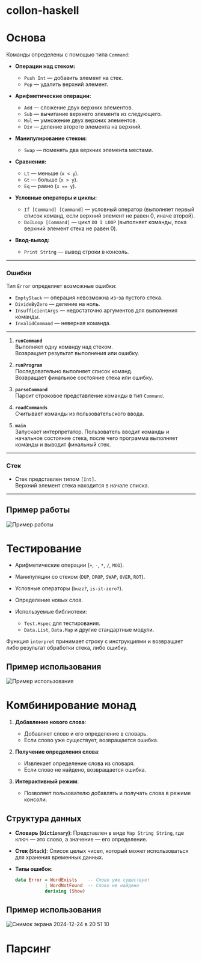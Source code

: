 # collon-haskell

# Основа

Команды определены с помощью типа `Command`:

- **Операции над стеком:**
  - `Push Int` — добавить элемент на стек.
  - `Pop` — удалить верхний элемент.

- **Арифметические операции:**
  - `Add` — сложение двух верхних элементов.
  - `Sub` — вычитание верхнего элемента из следующего.
  - `Mul` — умножение двух верхних элементов.
  - `Div` — деление второго элемента на верхний.

- **Манипулирование стеком:**
  - `Swap` — поменять два верхних элемента местами.

- **Сравнения:**
  - `Lt` — меньше (`x < y`).
  - `Gt` — больше (`x > y`).
  - `Eq` — равно (`x == y`).

- **Условные операторы и циклы:**
  - `If [Command] [Command]` — условный оператор (выполняет первый список команд, если верхний элемент не равен 0, иначе второй).
  - `DoILoop [Command]` — цикл `DO I LOOP` (выполняет команды, пока верхний элемент стека не равен 0).

- **Ввод-вывод:**
  - `Print String` — вывод строки в консоль.

---

### **Ошибки**
Тип `Error` определяет возможные ошибки:
- `EmptyStack` — операция невозможна из-за пустого стека.
- `DivideByZero` — деление на ноль.
- `InsufficientArgs` — недостаточно аргументов для выполнения команды.
- `InvalidCommand` — неверная команда.

---

1. **`runCommand`**  
   Выполняет одну команду над стеком.  
   Возвращает результат выполнения или ошибку.

2. **`runProgram`**  
   Последовательно выполняет список команд.  
   Возвращает финальное состояние стека или ошибку.

3. **`parseCommand`**  
   Парсит строковое представление команды в тип `Command`.

4. **`readCommands`**  
   Считывает команды из пользовательского ввода.

5. **`main`**  
   Запускает интерпретатор. Пользователь вводит команды и начальное состояние стека, после чего программа выполняет команды и выводит финальный стек.

---

### **Стек**
- Стек представлен типом `[Int]`.  
  Верхний элемент стека находится в начале списка.

---

## **Пример работы**
![Пример работы](https://github.com/user-attachments/assets/63444a39-56e6-4929-a6dd-8bb26806e26f)

# Тестирование

- Арифметические операции (`+`, `-`, `*`, `/`, `MOD`).
- Манипуляции со стеком (`DUP`, `DROP`, `SWAP`, `OVER`, `ROT`).
- Условные операторы (`buzz?`, `is-it-zero?`).
- Определение новых слов.

- Используемые библиотеки:
  - `Test.Hspec` для тестирования.
  - `Data.List`, `Data.Map` и другие стандартные модули.
 
Функция `interpret` принимает строку с инструкциями и возвращает либо результат обработки стека, либо ошибку.

## **Пример использования**

![Пример использования](https://github.com/user-attachments/assets/6f74f188-06d9-432e-8849-357c21cdab70)

# Комбинирование монад
1. **Добавление нового слова**:
   - Добавляет слово и его определение в словарь.
   - Если слово уже существует, возвращается ошибка.

2. **Получение определения слова**:
   - Извлекает определение слова из словаря.
   - Если слово не найдено, возвращается ошибка.

3. **Интерактивный режим**:
   - Позволяет пользователю добавлять и получать слова в режиме консоли.

## **Структура данных**

- **Словарь (`Dictionary`)**: 
  Представлен в виде `Map String String`, где ключ — это слово, а значение — его определение.
  
- **Стек (`Stack`)**: 
  Список целых чисел, который может использоваться для хранения временных данных.

- **Типы ошибок**:
  ```haskell
  data Error = WordExists    -- Слово уже существует
             | WordNotFound  -- Слово не найдено
             deriving (Show)
  
## **Пример использования**

![Снимок экрана 2024-12-24 в 20 51 10](https://github.com/user-attachments/assets/e9a12a98-04d2-4c07-9ee3-9e69741cff97)

# Парсинг
